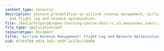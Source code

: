 ```yaml
---
content_type: resource
description: Lecture presentation on airline revenue management, airline pricing,
  and flight leg and network optimization.
file: /media/https%3A/open-learning-course-data-rc.s3.amazonaws.com/1-201j-transportation-systems-analysis-demand-and-economics-fall-2008/0fc64f08e8343d2c4b0f2c27bc13690d_MIT1_201JF08_lec17.pdf
file_type: application/pdf
resourcetype: Document
title: 'Airline Revenue Management: Flight Leg and Network Optimization'
uid: 0fc64f08-e834-3d2c-4b0f-2c27bc13690d
---
```

